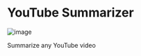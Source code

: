 # YouTube Summarizer

![image](https://github.com/fbader927/youtubesummarizer/assets/50185837/10288701-3f05-4e19-be97-7485a9c8dc6e)


Summarize any YouTube video


